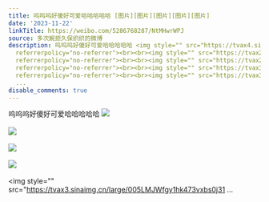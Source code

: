 ```yaml
---
title: 呜呜呜好傻好可爱哈哈哈哈哈 [图片][图片][图片][图片][图片]
date: '2023-11-22'
linkTitle: https://weibo.com/5286768287/NtMHwrWPJ
source: 多次婉拒久保织织的微博
description: 呜呜呜好傻好可爱哈哈哈哈哈 <img style="" src="https://tvax4.sinaimg.cn/large/005LMJWfgy1hk473tbplzj314w0n0gof.jpg"
  referrerpolicy="no-referrer"><br><br><img style="" src="https://tvax2.sinaimg.cn/large/005LMJWfgy1hk473uy4onj314w0n0jub.jpg"
  referrerpolicy="no-referrer"><br><br><img style="" src="https://tvax2.sinaimg.cn/large/005LMJWfgy1hk473vgny1j314w0n0ad6.jpg"
  referrerpolicy="no-referrer"><br><br><img style="" src="https://tvax3.sinaimg.cn/large/005LMJWfgy1hk473sv6y5j314w0n0q6d.jpg"
  referrerpolicy="no-referrer"><br><br><img style="" src="https://tvax3.sinaimg.cn/large/005LMJWfgy1hk473vxbs0j31
  ...
disable_comments: true
---
```

呜呜呜好傻好可爱哈哈哈哈哈 <img style="" src="https://tvax4.sinaimg.cn/large/005LMJWfgy1hk473tbplzj314w0n0gof.jpg" referrerpolicy="no-referrer"><br><br><img style="" src="https://tvax2.sinaimg.cn/large/005LMJWfgy1hk473uy4onj314w0n0jub.jpg" referrerpolicy="no-referrer"><br><br><img style="" src="https://tvax2.sinaimg.cn/large/005LMJWfgy1hk473vgny1j314w0n0ad6.jpg" referrerpolicy="no-referrer"><br><br><img style="" src="https://tvax3.sinaimg.cn/large/005LMJWfgy1hk473sv6y5j314w0n0q6d.jpg" referrerpolicy="no-referrer"><br><br><img style="" src="https://tvax3.sinaimg.cn/large/005LMJWfgy1hk473vxbs0j31 ...